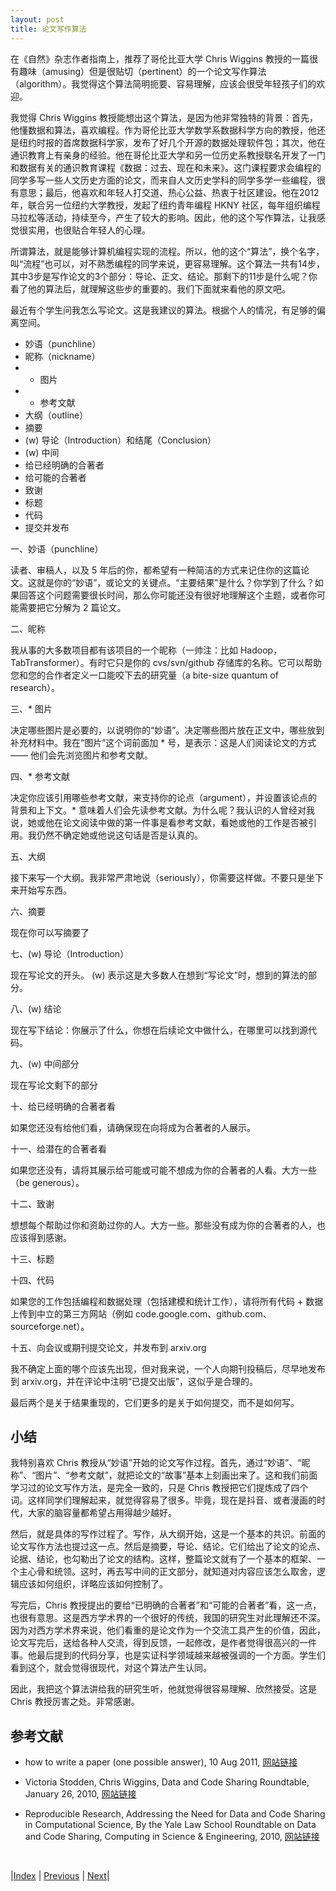 ```yaml
---
layout: post
title: 论文写作算法
---
```


在《自然》杂志作者指南上，推荐了哥伦比亚大学 Chris Wiggins 教授的一篇很有趣味（amusing）但是很贴切（pertinent）的一个论文写作算法（algorithm）。我觉得这个算法简明扼要、容易理解，应该会很受年轻孩子们的欢迎。

我觉得 Chris Wiggins 教授能想出这个算法，是因为他非常独特的背景：首先，他懂数据和算法，喜欢编程。作为哥伦比亚大学数学系数据科学方向的教授，他还是纽约时报的首席数据科学家，发布了好几个开源的数据处理软件包；其次，他在通识教育上有亲身的经验。他在哥伦比亚大学和另一位历史系教授联名开发了一门和数据有关的通识教育课程《数据：过去、现在和未来》。这门课程要求会编程的同学多写一些人文历史方面的论文，而来自人文历史学科的同学多学一些编程，很有意思；最后，他喜欢和年轻人打交道、热心公益、热衷于社区建设。他在2012年，联合另一位纽约大学教授，发起了纽约青年编程 HKNY 社区，每年组织编程马拉松等活动，持续至今，产生了较大的影响。因此，他的这个写作算法，让我感觉很实用，也很贴合年轻人的心理。

所谓算法，就是能够计算机编程实现的流程。所以，他的这个“算法”，换个名字，叫“流程”也可以，对不熟悉编程的同学来说，更容易理解。这个算法一共有14步，其中3步是写作论文的3个部分：导论、正文、结论。那剩下的11步是什么呢？你看了他的算法后，就理解这些步的重要的。我们下面就来看他的原文吧。

最近有个学生问我怎么写论文。这是我建议的算法。根据个人的情况，有足够的偏离空间。

- 妙语（punchline）
- 昵称（nickname）
- * 图片
- * 参考文献
- 大纲（outline）
- 摘要
- (w) 导论（Introduction）和结尾（Conclusion）
- (w) 中间
- 给已经明确的合著者
- 给可能的合著者
- 致谢
- 标题
- 代码
- 提交并发布

一、妙语（punchline）

读者、审稿人，以及 5 年后的你，都希望有一种简洁的方式来记住你的这篇论文。这就是你的“妙语”，或论文的关键点。“主要结果”是什么？你学到了什么？如果回答这个问题需要很长时间，那么你可能还没有很好地理解这个主题，或者你可能需要把它分解为 2 篇论文。

二、昵称

我从事的大多数项目都有该项目的一个昵称（一帅注：比如 Hadoop， TabTransformer）。有时它只是你的 cvs/svn/github 存储库的名称。它可以帮助您和您的合作者定义一口能咬下去的研究量（a bite-size quantum of research）。

三、* 图片

决定哪些图片是必要的，以说明你的“妙语”。决定哪些图片放在正文中，哪些放到补充材料中。我在“图片”这个词前面加 * 号，是表示：这是人们阅读论文的方式 —— 他们会先浏览图片和参考文献。

四、* 参考文献

决定你应该引用哪些参考文献，来支持你的论点（argument），并设置该论点的背景和上下文。* 意味着人们会先读参考文献。为什么呢？我认识的人曾经对我说，她或他在论文阅读中做的第一件事是看参考文献，看她或他的工作是否被引用。我仍然不确定她或他说这句话是否是认真的。

五、大纲

接下来写一个大纲。我非常严肃地说（seriously），你需要这样做。不要只是坐下来开始写东西。

六、摘要

现在你可以写摘要了

七、(w) 导论（Introduction）

现在写论文的开头。 (w) 表示这是大多数人在想到“写论文”时，想到的算法的部分。

八、(w) 结论

现在写下结论：你展示了什么，你想在后续论文中做什么，在哪里可以找到源代码。

九、(w) 中间部分

现在写论文剩下的部分

十、给已经明确的合著者看

如果您还没有给他们看，请确保现在向将成为合著者的人展示。

十一、给潜在的合著者看

如果您还没有，请将其展示给可能或可能不想成为你的合著者的人看。大方一些（be generous）。

十二、致谢

想想每个帮助过你和资助过你的人。大方一些。那些没有成为你的合著者的人，也应该得到感谢。

十三、标题

十四、代码

如果您的工作包括编程和数据处理（包括建模和统计工作），请将所有代码 + 数据上传到中立的第三方网站（例如 code.google.com、github.com、sourceforge.net）。

十五、向会议或期刊提交论文，并发布到 arxiv.org

我不确定上面的哪个应该先出现，但对我来说，一个人向期刊投稿后，尽早地发布到 arxiv.org，并在评论中注明“已提交出版”，这似乎是合理的。

最后两个是关于结果重现的，它们更多的是关于如何提交，而不是如何写。

## 小结

我特别喜欢 Chris 教授从“妙语”开始的论文写作过程。首先，通过“妙语”、“昵称”、“图片”、“参考文献”，就把论文的“故事”基本上刻画出来了。这和我们前面学习过的论文写作方法，是完全一致的，只是 Chris 教授把它们提炼成了四个词。这样同学们理解起来，就觉得容易了很多。毕竟，现在是抖音、或者漫画的时代，大家的脑容量都希望占用得越少越好。

然后，就是具体的写作过程了。写作，从大纲开始，这是一个基本的共识。前面的论文写作方法也提过这一点。然后是摘要，导论、结论。它们给出了论文的论点、论据、结论，也勾勒出了论文的结构。这样，整篇论文就有了一个基本的框架、一个主心骨和统领。这时，再去写中间的正文部分，就知道对内容应该怎么取舍，逻辑应该如何组织，详略应该如何控制了。

写完后，Chris 教授提出的要给“已明确的合著者”和“可能的合著者”看，这一点，也很有意思。这是西方学术界的一个很好的传统，我国的研究生对此理解还不深。因为对西方学术界来说，他们看重的是论文作为一个交流工具产生的价值，因此，论文写完后，送给各种人交流，得到反馈，一起修改，是作者觉得很高兴的一件事。他最后提到的代码分享，也是实证科学领域越来越被强调的一个方面。学生们看到这个，就会觉得很现代，对这个算法产生认同。

因此，我把这个算法讲给我的研究生听，他就觉得很容易理解、欣然接受。这是 Chris 教授厉害之处。非常感谢。

## 参考文献

- how to write a paper (one possible answer), 10 Aug 2011, [网站链接](https://blogs.nature.com/nyc/2011/08/10/how-to-write-a-paper-one-possible-answer)

- Victoria Stodden, Chris Wiggins, Data and Code Sharing Roundtable, January 26, 2010, [网站链接](https://mloss.org/community/blog/2010/jan/26/data-and-code-sharing-roundtable/)

- Reproducible Research, Addressing the Need for Data and Code Sharing in Computational Science, By the Yale Law School Roundtable on Data and Code Sharing, Computing in Science & Engineering, 2010, [网站链接](https://stodden.net/papers/RoundtableDeclaration2010.pdf)

<br/>

|[Index](../../) | [Previous](4-4-margo-art) | [Next](5-0-magazine)|
